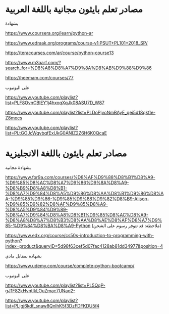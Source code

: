 # مصادر تعلم بايثون مجانية باللغة العربية
بشهادة

https://www.coursera.org/learn/python-ar                          

https://www.edraak.org/programs/course-v1:PSUT+PL101+2018_SP/ 
  
https://teracourses.com/ar/course/python-course13

https://www.m3aarf.com/?search_for=%D8%A8%D8%A7%D9%8A%D8%AB%D9%88%D9%86

https://heemam.com/courses/77

على اليوتيوب

https://www.youtube.com/playlist?list=PLF8OvnCBlEY1j4hxoqXqJk08ASU7D_W87

https://www.youtube.com/playlist?list=PLDoPjvoNmBAyE_gei5d18qkfIe-Z8mocs

https://www.youtube.com/playlist?list=PLtGOJcWqvbqfExUkG0ANIZ2Z6H6K0QcaE


# مصادر تعلم بايثون باللغة الانجليزية
بشهادة مجانية

https://www.for9a.com/courses/%D8%AF%D9%88%D8%B1%D8%A9-%D9%85%D8%AC%D8%A7%D9%86%D9%8A%D8%A9-%D8%B9%D8%A8%D8%B1-%D8%A7%D9%84%D8%A5%D9%86%D8%AA%D8%B1%D9%86%D8%AA-%D9%85%D9%86-%D9%85%D9%88%D9%82%D8%B9-Alison-%D9%85%D9%82%D8%AF%D9%85%D8%A9-%D8%A5%D9%84%D9%89-%D8%A7%D9%84%D8%A8%D8%B1%D9%85%D8%AC%D8%A9-%D8%A8%D8%A7%D8%B3%D8%AA%D8%AE%D8%AF%D8%A7%D9%85-%D9%84%D8%BA%D8%A9-Python  (ملاحظة: قد تتوفر رسوم على الشحن)

https://www.edx.org/course/cs50s-introduction-to-programming-with-python?index=product&queryID=5d98f63cef5d07fac4128ab81dd34977&position=4

بشهادة بمقابل مادي

https://www.udemy.com/course/complete-python-bootcamp/

على اليوتيوب

https://www.youtube.com/playlist?list=PL5QqP-gJ1F82kHvntIkLOuZmac7UNaq2-

https://www.youtube.com/playlist?list=PLjgj6kdf_snaw8QnlhK5f3DzFDFKDU5f4
